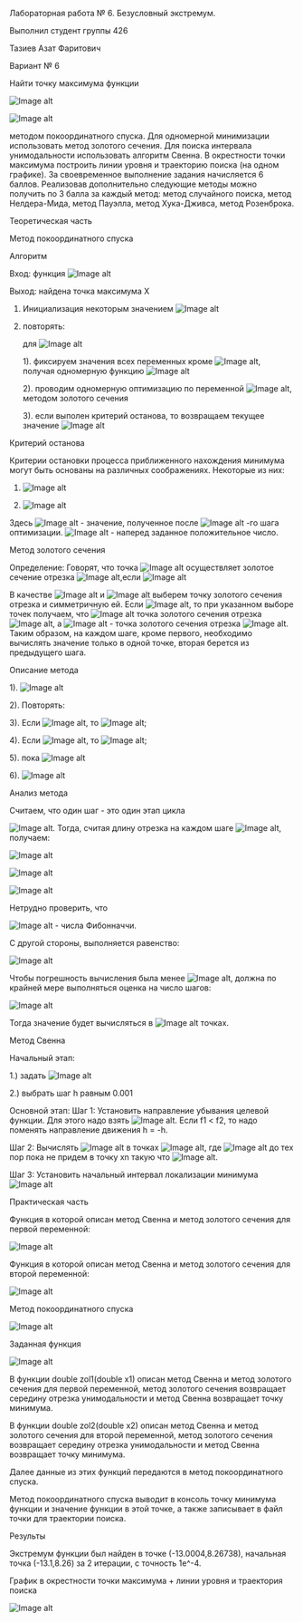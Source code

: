 Лабораторная работа № 6. Безусловный экстремум.

Выполнил студент группы 426

Тазиев Азат Фаритович

Вариант № 6

Найти точку максимума функции

![Image alt](https://github.com/AzatTaziev426/lab6/blob/master/funct.png)

![Image alt](https://github.com/AzatTaziev426/lab6/blob/master/gran.png)

методом покоординатного спуска. Для одномерной минимизации использовать метод золотого сечения. Для поиска интервала унимодальности использовать алгоритм Свенна. В окрестности точки максимума построить линии уровня и траекторию поиска (на одном графике). За своевременное выполнение задания начисляется 6 баллов. Реализовав дополнительно следующие методы можно получить по 3 балла за каждый метод: метод случайного поиска, метод Нелдера-Мида, метод Пауэлла, метод Хука-Дживса, метод Розенброка.

Теоретическая часть

Метод покоординатного спуска

Алгоритм

Вход: функция ![Image alt](https://github.com/AzatTaziev426/lab6/blob/master/FR.png)

Выход: найдена точка максимума X

1. Инициализация некоторым значением  ![Image alt](https://github.com/AzatTaziev426/lab6/blob/master/x0.png)

2. повторять:

      для ![Image alt](https://github.com/AzatTaziev426/lab6/blob/master/in.png)
      
      1). фиксируем значения всех переменных кроме ![Image alt](https://github.com/AzatTaziev426/lab6/blob/master/xi.png), получая одномерную функцию ![Image alt](https://github.com/AzatTaziev426/lab6/blob/master/fxi.png)
      
      2). проводим одномерную оптимизацию по переменной ![Image alt](https://github.com/AzatTaziev426/lab6/blob/master/xi.png), методом золотого сечения
      
      3). если выполен критерий останова, то возвращаем текущее значение ![Image alt](https://github.com/AzatTaziev426/lab6/blob/master/x1xn.png)

Критерий останова

Критерии остановки процесса приближенного нахождения минимума могут быть основаны на различных соображениях. Некоторые из них:

1. ![Image alt](https://github.com/AzatTaziev426/lab6/blob/master/usl1.png)

2. ![Image alt](https://github.com/AzatTaziev426/lab6/blob/master/usl2.png)

Здесь ![Image alt](https://github.com/AzatTaziev426/lab6/blob/master/xkrn.png) - значение, полученное после ![Image alt](https://github.com/AzatTaziev426/lab6/blob/master/k.png) -го шага оптимизации. ![Image alt](https://github.com/AzatTaziev426/lab6/blob/master/E.png) - наперед заданное положительное число. 
        
Метод золотого сечения 

Определение: Говорят, что точка ![Image alt](https://github.com/AzatTaziev426/lab6/blob/master/x.png) осуществляет золотое сечение отрезка ![Image alt](https://github.com/AzatTaziev426/lab6/blob/master/ab.png),если ![Image alt](https://github.com/AzatTaziev426/lab6/blob/master/zol1.png)

В качестве ![Image alt](https://github.com/AzatTaziev426/lab6/blob/master/x1.png) и ![Image alt](https://github.com/AzatTaziev426/lab6/blob/master/x2.png)  выберем точку золотого сечения отрезка и симметричную ей. Если ![Image alt](https://github.com/AzatTaziev426/lab6/blob/master/x1x2.png), то при указанном выборе точек получаем, что ![Image alt](https://github.com/AzatTaziev426/lab6/blob/master/x1.png) точка золотого сечения отрезка ![Image alt](https://github.com/AzatTaziev426/lab6/blob/master/ax2.png), а ![Image alt](https://github.com/AzatTaziev426/lab6/blob/master/x2.png) - точка золотого сечения отрезка ![Image alt](https://github.com/AzatTaziev426/lab6/blob/master/x1b.png). Таким образом, на каждом шаге, кроме первого, необходимо вычислять значение только в одной точке, вторая берется из предыдущего шага. 

Описание метода 

1). ![Image alt](https://github.com/AzatTaziev426/lab6/blob/master/x1x2ab.png)

2). Повторять:
      
   3). Если ![Image alt](https://github.com/AzatTaziev426/lab6/blob/master/f1f2.png), то ![Image alt](https://github.com/AzatTaziev426/lab6/blob/master/a=x1.png);
      
   4). Если ![Image alt](https://github.com/AzatTaziev426/lab6/blob/master/f2f1.png), то ![Image alt](https://github.com/AzatTaziev426/lab6/blob/master/b=x2.png);
      
5). пока ![Image alt](https://github.com/AzatTaziev426/lab6/blob/master/b-aE.png)

6). ![Image alt](https://github.com/AzatTaziev426/lab6/blob/master/xab.png)

Анализ метода

Считаем, что один шаг - это один этап цикла 

![Image alt](https://github.com/AzatTaziev426/lab6/blob/master/lam.png). Тогда, считая длину отрезка на каждом шаге ![Image alt](https://github.com/AzatTaziev426/lab6/blob/master/trek.png), получаем:
      
   ![Image alt](https://github.com/AzatTaziev426/lab6/blob/master/tre0.png)
   
   ![Image alt](https://github.com/AzatTaziev426/lab6/blob/master/tre1.png)
   
   ![Image alt](https://github.com/AzatTaziev426/lab6/blob/master/tre2.png)
   
Нетрудно проверить, что
      
   ![Image alt](https://github.com/AzatTaziev426/lab6/blob/master/trek1.png) - числа Фибонначчи.
   
С другой стороны, выполняется равенство:

   ![Image alt](https://github.com/AzatTaziev426/lab6/blob/master/trek2.png)
   
Чтобы погрешность вычисления была менее ![Image alt](https://github.com/AzatTaziev426/lab6/blob/master/E.png), должна по крайней мере выполняться оценка на число шагов:  

   ![Image alt](https://github.com/AzatTaziev426/lab6/blob/master/k1.png)
   
Тогда значение будет вычисляться в ![Image alt](https://github.com/AzatTaziev426/lab6/blob/master/Nk1.png) точках.
      
Метод Свенна

Начальный этап:
      
   1.) задать ![Image alt](https://github.com/AzatTaziev426/lab6/blob/master/z0.png) 
      
   2.) выбрать шаг h равным 0.001
      
Основной этап:
   Шаг 1:
            Установить направление убывания целевой функции. Для этого надо взять ![Image alt](https://github.com/AzatTaziev426/lab6/blob/master/x2x1h.png). Если f1 < f2, то надо поменять направление движения h = -h.
     
   Шаг 2: 
            Вычислять ![Image alt](https://github.com/AzatTaziev426/lab6/blob/master/fk.png) в точках ![Image alt](https://github.com/AzatTaziev426/lab6/blob/master/x1k.png), где ![Image alt](https://github.com/AzatTaziev426/lab6/blob/master/fk123.png) до тех пор пока не придем в точку xn такую что ![Image alt](https://github.com/AzatTaziev426/lab6/blob/master/fnfn-1.png).
     
   Шаг 3: 
            Установить начальный интервал локализации минимума ![Image alt](https://github.com/AzatTaziev426/lab6/blob/master/a1xn-2.png)
            
            
Практическая часть

Функция в которой описан метод Свенна и метод золотого сечения для первой переменной:

![Image alt](https://github.com/AzatTaziev426/lab6/blob/master/zol1dlax1.png)

Функция в которой описан метод Свенна и метод золотого сечения для второй переменной:

![Image alt](https://github.com/AzatTaziev426/lab6/blob/master/zol2dlax2.png)

Метод покоординатного спуска

![Image alt](https://github.com/AzatTaziev426/lab6/blob/master/koorspusk.png)

Заданная функция 

![Image alt](https://github.com/AzatTaziev426/lab6/blob/master/funct1.png)

В функции double zol1(double x1) описан метод Свенна и метод золотого сечения для первой переменной, метод золотого сечения возвращает середину отрезка унимодальности и метод Свенна возвращает точку минимума.

В функции double zol2(double x2) описан метод Свенна и метод золотого сечения для второй переменной, метод золотого сечения возвращает середину отрезка унимодальности и метод Свенна возвращает точку минимума.

Далее данные из этих функций передаются в метод покоординатного спуска.

Метод покоординатного спуска выводит в консоль точку минимума функции и значение функции в этой точке, а также записывает в файл точки для траектории поиска.

Результы

Экстремум функции был найден в точке (-13.0004,8.26738), начальная точка (-13.1,8.26) за 2 итерации, с точность 1е^-4.

График в окрестности точки максимума + линии уровня и траектория поиска 

![Image alt](https://github.com/AzatTaziev426/lab6/blob/master/Figure_1.png)

